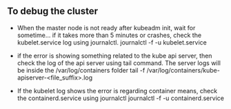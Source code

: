 ## To debug the cluster

  * When the master node is not ready after kubeadm init, wait for sometime...
    if it takes more than 5 minutes or crashes, check the kubelet.service log using journalctl.
      journalctl -f -u kubelet.service

  * if the error is showing something related to the kube api server, then check the log of the api server using tail command.
    The server logs will be inside the /var/log/containers folder
      tail -f /var/log/containers/kube-apiserver-<file_suffix>.log

  * If the kubelet log shows the error is regarding container means, check the containerd.service using journalctl 
      journalctl -f -u containerd.service
